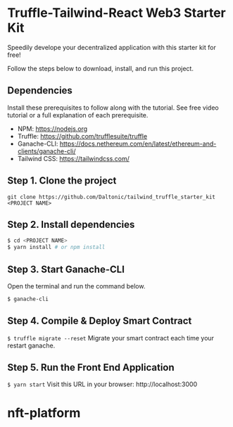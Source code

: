 
# Truffle-Tailwind-React Web3 Starter Kit
Speedily develope your decentralized application with this starter kit for free!

Follow the steps below to download, install, and run this project.

## Dependencies
Install these prerequisites to follow along with the tutorial. See free video tutorial or a full explanation of each prerequisite.
- NPM: https://nodejs.org
- Truffle: https://github.com/trufflesuite/truffle
- Ganache-CLI: https://docs.nethereum.com/en/latest/ethereum-and-clients/ganache-cli/
- Tailwind CSS: https://tailwindcss.com/


## Step 1. Clone the project
`git clone https://github.com/Daltonic/tailwind_truffle_starter_kit <PROJECT NAME>`

## Step 2. Install dependencies
```sh
$ cd <PROJECT NAME>
$ yarn install # or npm install
```
## Step 3. Start Ganache-CLI
Open the terminal and run the command below.
```sh
$ ganache-cli
```

## Step 4. Compile & Deploy Smart Contract
`$ truffle migrate --reset`
Migrate your smart contract each time your restart ganache.

## Step 5. Run the Front End Application
`$ yarn start`
Visit this URL in your browser: http://localhost:3000

# nft-platform
